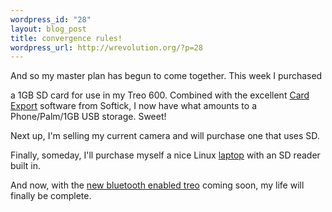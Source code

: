 ```yaml
--- 
wordpress_id: "28"
layout: blog_post
title: convergence rules!
wordpress_url: http://wrevolution.org/?p=28
---
```

And so my master plan has begun to come together. This week I purchased

a 1GB SD card for use in my Treo 600. Combined with the excellent <a href="http://www.softick.com/cardexport/">Card Export</a> software from Softick, I now have what amounts to a Phone/Palm/1GB USB storage. Sweet!



Next up, I'm selling my current camera and will purchase one that uses SD.



Finally, someday, I'll purchase myself a nice Linux <a href="http://h10010.www1.hp.com/wwpc/us/en/sm/WF06a/321957-64295-89315-321838-f33-395654.html">laptop</a> with an SD reader built in.



And now, with the <a href="http://blog.treonauts.com/2004/08/omg_treo_650_ac.html">new bluetooth enabled treo</a> coming soon, my life will finally be complete.
